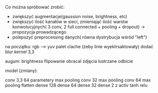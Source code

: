 Co można spróbować zrobić:
- zwiększyć augmentacje(gaussion noise, brightness, etc)
- zwiększyć ilość kanałów w sieci, zmieniająć ilość warstw konwolucyjnych( 3 conv, 2 full connected + pooling + dropout) -> propozycja prowadzącego
- polepszyć preprocessing danych( równa dystrybucja wśród "left")


na początku:
rgb --> yuv palet
clache (żeby linie wyektrsaktowały)
dodać blur kernel 3,3

augum:
brightness
flipowanie
obracal zdjęcia lustrzane odbicie

model (zmiany):

conv 3,3 64 parametery
max pooling 
conv 32
max pooling
conv 64
max pooling flatten
dense 128
dense 64
dense 32
dense 2 z activ tanh
relu
